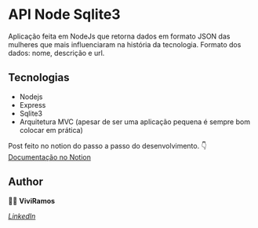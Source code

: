 # API Node Sqlite3

Aplicação feita em NodeJs que retorna dados em formato JSON das mulheres que mais influenciaram na história da tecnologia.
Formato dos dados: nome, descrição e url.

## Tecnologias
* Nodejs
* Express
* Sqlite3
* Arquitetura MVC (apesar de ser uma aplicação pequena é sempre bom colocar em prática)

Post feito no notion do passo a passo do desenvolvimento. 	:point_down:
[Documentação no Notion](https://www.notion.so/viviramos/API-Rest-NodeJs-com-Express-e-Sqlite3-995a19b504c343a5990baacb14da3502)

## Author 
:woman_technologist: **ViviRamos**

[*LinkedIn*](https://linkedin.com/in/viviane-ramos-luz)